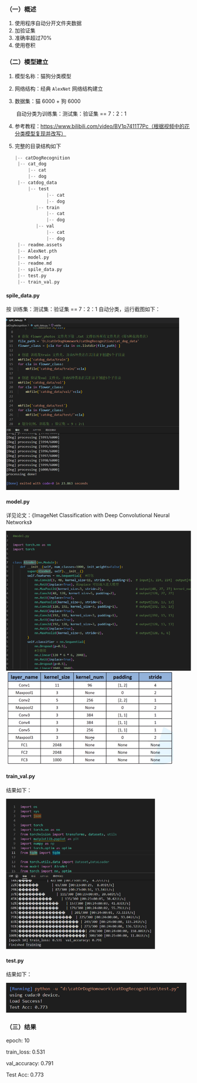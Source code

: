 ### （一）概述

1. 使用程序自动分开文件夹数据
2. 加验证集
3. 准确率超过70%
4. 使用卷积

### （二）模型建立

1. 模型名称：猫狗分类模型

2. 网络结构：经典 `AlexNet` 网络结构建立

3. 数据集：猫 6000 + 狗 6000

   ​				自动分类为训练集：测试集：验证集 == 7：2：1

4. 参考教程：https://www.bilibili.com/video/BV1p7411T7Pc（根据视频中的花分类模型复现并改写）

5. 完整的目录结构如下

   ```c++
   |-- catDogRecognition
   	|-- cat_dog
   		|-- cat
   		|-- dog
   	|-- catdog_data
   	    |-- test
               |-- cat
               |-- dog
           |-- train
               |-- cat
               |-- dog
           |-- val
               |-- cat
               |-- dog
   	|-- readme.assets
   	|-- AlexNet.pth
   	|-- model.py
   	|-- readme.md
   	|-- spile_data.py
   	|-- test.py
   	|-- train_val.py
   ```

#### spile_data.py

按 训练集：测试集：验证集 == 7：2：1 自动分类，运行截图如下：

<img src="readme.assets/image-20230710164152455.png" alt="image-20230710164152455" style="zoom: 50%;" />

#### model.py

详见论文：《ImageNet Classification with Deep Convolutional Neural Networks》

<img src="readme.assets/image-20230710220958272.png" alt="image-20230710220958272" style="zoom:50%;" />

<img src="readme.assets/2020070616422054.png" alt="在这里插入图片描述" style="zoom:67%;" />

#### train_val.py

结果如下：

<img src="readme.assets/image-20230710221107116.png" alt="image-20230710221107116" style="zoom:50%;" />

#### test.py

结果如下：

<img src="readme.assets/image-20230710221438229.png" alt="image-20230710221438229" style="zoom:67%;" />

### （三）结果

epoch: 10

train_loss: 0.531 

val_accuracy: 0.791

Test Acc: 0.773
